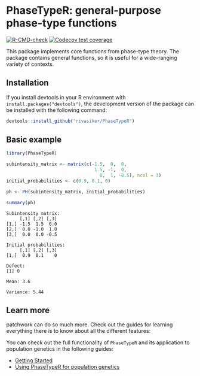 # PhaseTypeR: general-purpose phase-type functions

<!-- badges: start -->
[![R-CMD-check](https://github.com/rivasiker/PhaseTypeR/actions/workflows/check-standard.yaml/badge.svg)](https://github.com/rivasiker/PhaseTypeR/actions/workflows/check-standard.yaml)
[![Codecov test coverage](https://codecov.io/gh/rivasiker/PhaseTypeR/branch/master/graph/badge.svg)](https://codecov.io/gh/rivasiker/PhaseTypeR?branch=master)
  <!-- badges: end -->


This package implements core functions from phase-type theory. The package contains general functions, so it is useful for a wide-ranging variety of contexts. 

## Installation

If you install devtools in your R environment with `install.packages("devtools")`, the development version of the package can be installed with the following command:

``` r
devtools::install_github("rivasiker/PhaseTypeR")
```

## Basic example

``` r
library(PhaseTypeR)

subintensity_matrix <- matrix(c(-1.5,  0,  0,
                                 1.5, -1,  0,
                                   0,  1, -0.5), ncol = 3)
initial_probabilities <- c(0.9, 0.1, 0)

ph <- PH(subintensity_matrix, initial_probabilities)

summary(ph)
```

```
Subintensity matrix:
     [,1] [,2] [,3]
[1,] -1.5  1.5  0.0
[2,]  0.0 -1.0  1.0
[3,]  0.0  0.0 -0.5

Initial probabilities:
     [,1] [,2] [,3]
[1,]  0.9  0.1    0

Defect:
[1] 0

Mean: 3.6

Variance: 5.44
```

## Learn more

patchwork can do so much more. Check out the guides for learning
everything there is to know about all the different features:

You can check out the full functionality of `PhaseTypeR` and its application to 
population genetics in the following guides:

  - [Getting
    Started](https://rivasiker.github.io/PhaseTypeR/articles/PhaseTypeR.html)
  - [Using PhaseTypeR for population genetics](https://rivasiker.github.io/PhaseTypeR/articles/pop_gen_iker.html)

